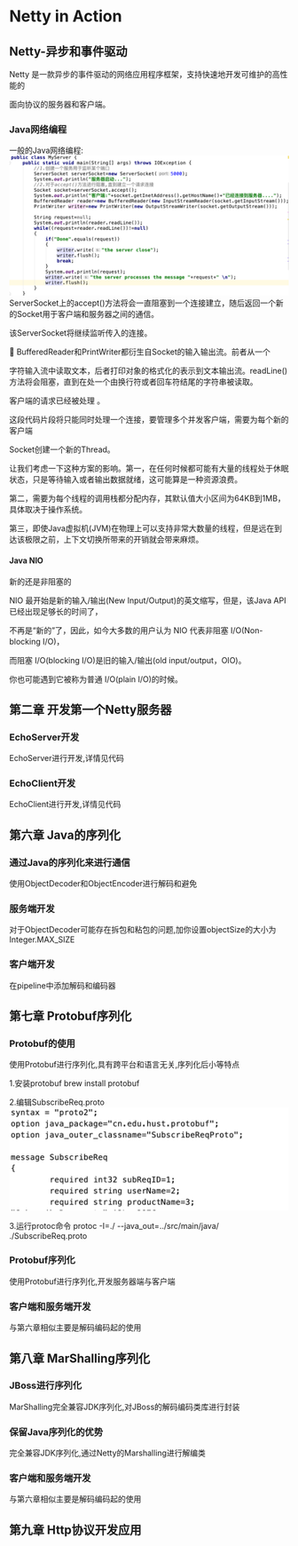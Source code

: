 # Netty in Action
## Netty-异步和事件驱动
 Netty 是一款异步的事件驱动的网络应用程序框架，支持快速地开发可维护的高性能的

 面向协议的服务器和客户端。
### Java网络编程
 一般的Java网络编程:
![一般的网络编程](img/一般的网络编程.png)
 ServerSocket上的accept()方法将会一直阻塞到一个连接建立，随后返回一个新的Socket用于客户端和服务器之间的通信。

 该ServerSocket将继续监听传入的连接。

 BufferedReader和PrintWriter都衍生自Socket的输入输出流。前者从一个

 字符输入流中读取文本，后者打印对象的格式化的表示到文本输出流。readLine()方法将会阻塞，直到在处一个由换行符或者回车符结尾的字符串被读取。

 客户端的请求已经被处理 。
 
 这段代码片段将只能同时处理一个连接，要管理多个并发客户端，需要为每个新的客户端
   
 Socket创建一个新的Thread。
 
 让我们考虑一下这种方案的影响。第一，在任何时候都可能有大量的线程处于休眠状态，只是等待输入或者输出数据就绪，这可能算是一种资源浪费。
 
 第二，需要为每个线程的调用栈都分配内存，其默认值大小区间为64KB到1MB，具体取决于操作系统。
 
 第三，即使Java虚拟机(JVM)在物理上可以支持非常大数量的线程，但是远在到达该极限之前，上下文切换所带来的开销就会带来麻烦。
 
#### Java NIO
 新的还是非阻塞的
 
 NIO 最开始是新的输入/输出(New Input/Output)的英文缩写，但是，该Java API已经出现足够长的时间了，
 
 不再是“新的”了，因此，如今大多数的用户认为 NIO 代表非阻塞 I/O(Non-blocking I/O)，
 
 而阻塞 I/O(blocking I/O)是旧的输入/输出(old input/output，OIO)。
 
 你也可能遇到它被称为普通 I/O(plain I/O)的时候。
 
## 第二章 开发第一个Netty服务器
### EchoServer开发
 EchoServer进行开发,详情见代码
### EchoClient开发
 EchoClient进行开发,详情见代码
## 第六章 Java的序列化
### 通过Java的序列化来进行通信
 使用ObjectDecoder和ObjectEncoder进行解码和避免
### 服务端开发
 对于ObjectDecoder可能存在拆包和粘包的问题,加你设置objectSize的大小为Integer.MAX_SIZE
### 客户端开发
 在pipeline中添加解码和编码器
 
## 第七章 Protobuf序列化
### Protobuf的使用
 使用Protobuf进行序列化,具有跨平台和语言无关,序列化后小等特点
 
 1.安装protobuf
   brew install protobuf
   
 2.编辑SubscribeReq.proto
   ![proto示例](img/proto示例.png)
 
 3.运行protoc命令
   protoc -I=./ --java_out=../src/main/java/ ./SubscribeReq.proto 
### Protobuf序列化
 使用Protobuf进行序列化,开发服务器端与客户端
### 客户端和服务端开发
 与第六章相似主要是解码编码起的使用
 
## 第八章 MarShalling序列化
### JBoss进行序列化
 MarShalling完全兼容JDK序列化,对JBoss的解码编码类库进行封装
### 保留Java序列化的优势
 完全兼容JDK序列化,通过Netty的Marshalling进行解编类
### 客户端和服务端开发
  与第六章相似主要是解码编码起的使用
 
## 第九章 Http协议开发应用
 